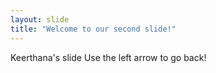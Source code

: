 ```yaml
---
layout: slide
title: "Welcome to our second slide!"
---
```

Keerthana's slide
Use the left arrow to go back!
